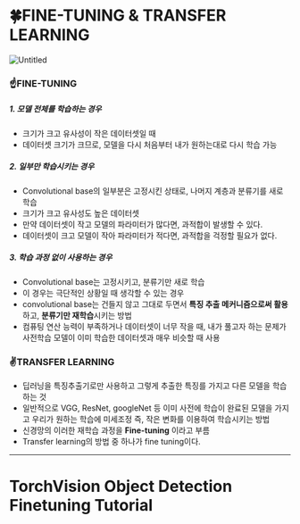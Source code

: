 # 🍀FINE-TUNING & TRANSFER LEARNING
![Untitled](https://github.com/AYEOOON/AI-project/assets/101050134/6e955d29-aeb7-4a59-b3c4-2c493d3af7fd)


### ☝FINE-TUNING
##### 1. 모델 전체를 학습하는 경우
- 크기가 크고 유사성이 작은 데이터셋일 때
- 데이터셋 크기가 크므로, 모델을 다시 처음부터 내가 원하는대로 다시 학습 가능

##### 2. 일부만 학습시키는 경우
- Convolutional base의 일부분은 고정시킨 상태로, 나머지 계층과 분류기를 새로 학습
- 크기가 크고 유사성도 높은 데이터셋
- 만약 데이터셋이 작고 모델의 파라미터가 많다면, 과적합이 발생할 수 있다.
- 데이터셋이 크고 모델이 작아 파라미터가 적다면, 과적합을 걱정할 필요가 없다.

##### 3. 학습 과정 없이 사용하는 경우
- Convolutional base는 고정시키고, 분류기만 새로 학습
- 이 경우는 극단적인 상황일 때 생각할 수 있는 경우
- convolutional base는 건들지 않고 그대로 두면서 **특징 추출 메커니즘으로써 활용**하고, **분류기만 재학습**시키는 방법
- 컴퓨팅 연산 능력이 부족하거나 데이터셋이 너무 작을 때, 내가 풀고자 하는 문제가 사전학습 모델이 이미 학습한 데이터셋과 매우 비슷할 때 사용


### ✌TRANSFER LEARNING
- 딥러닝을 특징추출기로만 사용하고 그렇게 추출한 특징를 가지고 다른 모델을 학습하는 것
- 일반적으로 VGG, ResNet, googleNet 등 이미 사전에 학습이 완료된 모델을 가지고 우리가 원하는 학습에 미세조정 즉, 작은 변화를 이용하여 학습시키는 방법
- 신경망의 이러한 재학습 과정을 **Fine-tuning** 이라고 부름
- Transfer learning의 방법 중 하나가 fine tuning이다.

------------------------------------------------
# TorchVision Object Detection Finetuning Tutorial
